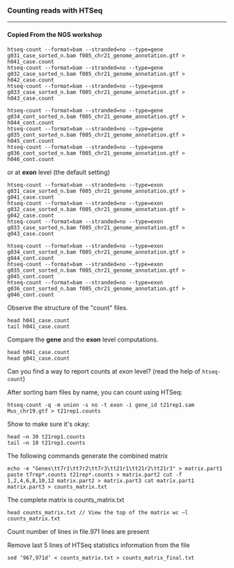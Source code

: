 ### Counting reads with HTSeq
---------------------------------------------------------------------------

#### Copied From the NGS workshop

    htseq-count --format=bam --stranded=no --type=gene g031_case_sorted_n.bam f005_chr21_genome_annotation.gtf > h041_case.count
    htseq-count --format=bam --stranded=no --type=gene g032_case_sorted_n.bam f005_chr21_genome_annotation.gtf > h042_case.count
    htseq-count --format=bam --stranded=no --type=gene g033_case_sorted_n.bam f005_chr21_genome_annotation.gtf > h043_case.count

    htseq-count --format=bam --stranded=no --type=gene g034_cont_sorted_n.bam f005_chr21_genome_annotation.gtf > h044_cont.count
    htseq-count --format=bam --stranded=no --type=gene g035_cont_sorted_n.bam f005_chr21_genome_annotation.gtf > h045_cont.count
    htseq-count --format=bam --stranded=no --type=gene g036_cont_sorted_n.bam f005_chr21_genome_annotation.gtf > h046_cont.count

or at __exon__ level (the default setting)

    htseq-count --format=bam --stranded=no --type=exon g031_case_sorted_n.bam f005_chr21_genome_annotation.gtf > g041_case.count
    htseq-count --format=bam --stranded=no --type=exon g032_case_sorted_n.bam f005_chr21_genome_annotation.gtf > g042_case.count
    htseq-count --format=bam --stranded=no --type=exon g033_case_sorted_n.bam f005_chr21_genome_annotation.gtf > g043_case.count

    htseq-count --format=bam --stranded=no --type=exon g034_cont_sorted_n.bam f005_chr21_genome_annotation.gtf > g044_cont.count
    htseq-count --format=bam --stranded=no --type=exon g035_cont_sorted_n.bam f005_chr21_genome_annotation.gtf > g045_cont.count
    htseq-count --format=bam --stranded=no --type=exon g036_cont_sorted_n.bam f005_chr21_genome_annotation.gtf > g046_cont.count


Observe the structure of the "count" files. 

    head h041_case.count 
    tail h041_case.count 

Compare the __gene__ and the __exon__ level computations.

    head h041_case.count
    head g041_case.count 


Can you find a way to report counts at _exon_ level? (read the help of `htseq-count`)
  <!-- htseq-count --format=bam --stranded=no --type=exon --idattr=exon_id g031_case_sorted_n.bam f005_chr21_genome_annotation.gtf | head -->


After sorting bam files by name, you can count using HTSeq:

```
htseq-count -q -m union -s no -t exon -i gene_id t21rep1.sam Mus_chr19.gtf > t21rep1.counts
```

Show to make sure it's okay:

```
head –n 30 t21rep1.counts
tail –n 10 t21rep1.counts
```

The following commands generate the combined matrix

```
echo -e "Genes\tt7r1\tt7r2\tt7r3\tt21r1\tt21r2\tt21r3" > matrix.part1
paste t7rep*.counts t21rep*.counts > matrix.part2 cut -f 1,2,4,6,8,10,12 matrix.part2 > matrix.part3 cat matrix.part1 matrix.part3 > counts_matrix.txt
```

The complete matrix is counts_matrix.txt 

```
head counts_matrix.txt // View the top of the matrix wc –l counts_matrix.txt
```

Count number of lines in file.971 lines are present

Remove last 5 lines of HTSeq statistics information from the file

```
sed ‘967,971d’ < counts_matrix.txt > counts_matrix_final.txt
```